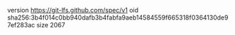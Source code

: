 version https://git-lfs.github.com/spec/v1
oid sha256:3b4f014c0bb940dafb3b4fabfa9aeb14584559f665318f0364130de97ef283ac
size 2067
